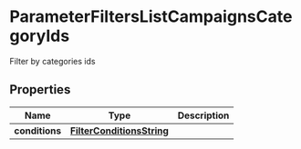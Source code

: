 

# ParameterFiltersListCampaignsCategoryIds

Filter by categories ids

## Properties

| Name | Type | Description |
|------------ | ------------- | ------------- |
|**conditions** | [**FilterConditionsString**](FilterConditionsString.md) |  |



